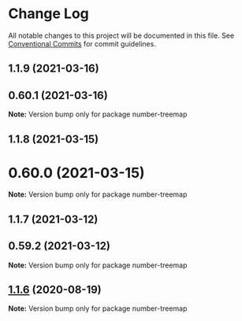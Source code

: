 # Change Log

All notable changes to this project will be documented in this file.
See [Conventional Commits](https://conventionalcommits.org) for commit guidelines.

## 1.1.9 (2021-03-16)



## 0.60.1 (2021-03-16)

**Note:** Version bump only for package number-treemap





## 1.1.8 (2021-03-15)



# 0.60.0 (2021-03-15)

**Note:** Version bump only for package number-treemap





## 1.1.7 (2021-03-12)



## 0.59.2 (2021-03-12)

**Note:** Version bump only for package number-treemap





## [1.1.6](https://github.com/cheminfo/mass-tools/compare/number-treemap@1.1.5...number-treemap@1.1.6) (2020-08-19)

**Note:** Version bump only for package number-treemap
